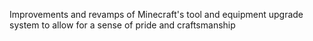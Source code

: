 Improvements and revamps of Minecraft's tool and equipment upgrade system to allow for a sense of pride and craftsmanship
